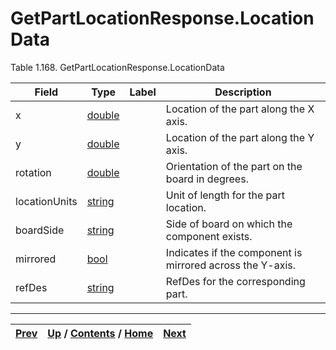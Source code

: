 # GetPartLocationResponse.LocationData

Table 1.168. GetPartLocationResponse.LocationData

Field| Type| Label| Description  
---|---|---|---  
x| [double](ch01s11.md "gRPC Scalar Value Types")|  | Location of the part along the X axis.   
y| [double](ch01s11.md "gRPC Scalar Value Types")|  | Location of the part along the Y axis.   
rotation| [double](ch01s11.md "gRPC Scalar Value Types")|  | Orientation of the part on the board in degrees.   
locationUnits| [string](ch01s11.md "gRPC Scalar Value Types")|  | Unit of length for the part location.   
boardSide| [string](ch01s11.md "gRPC Scalar Value Types")|  | Side of board on which the component exists.   
mirrored| [bool](ch01s11.md "gRPC Scalar Value Types")|  | Indicates if the component is mirrored across the Y-axis.   
refDes| [string](ch01s11.md "gRPC Scalar Value Types")|  | RefDes for the corresponding part.   
  
  

* * *

[Prev](ch01s08s04s02.md) | [Up](ch01s08s04.md) / [Contents](index.md) / [Home](../../index.htm)|  [Next](ch01s08s04s04.md)  
---|---|---

